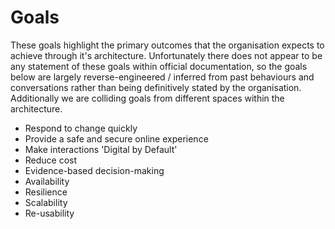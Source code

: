 # Goals

These goals highlight the primary outcomes that the organisation expects to achieve through it's architecture. Unfortunately there does not appear to be any statement of these goals within official documentation, so the goals below are largely reverse-engineered / inferred from past behaviours and conversations rather than being definitively stated by the organisation.  Additionally we are colliding goals from different spaces within the architecture.

* Respond to change quickly
* Provide a safe and secure online experience
* Make interactions 'Digital by Default'
* Reduce cost
* Evidence-based decision-making
* Availability
* Resilience
* Scalability
* Re-usability

